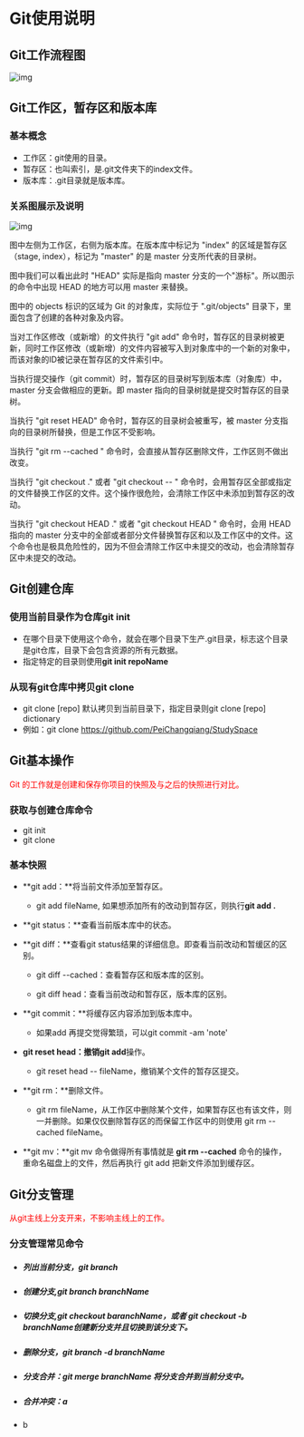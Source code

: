 

# Git使用说明

## Git工作流程图

<img src="https://developer.aliyun.com/files/course/2017/09-25/174429daa761260095.png" alt="img"  />



## Git工作区，暂存区和版本库

### 基本概念

* 工作区：git使用的目录。
* 暂存区：也叫索引，是.git文件夹下的index文件。
* 版本库：.git目录就是版本库。

### 关系图展示及说明

![img](https://developer.aliyun.com/files/course/2017/09-25/1745459ca252743119.jpg)

图中左侧为工作区，右侧为版本库。在版本库中标记为 "index" 的区域是暂存区（stage, index），标记为 "master" 的是 master 分支所代表的目录树。

图中我们可以看出此时 "HEAD" 实际是指向 master 分支的一个"游标"。所以图示的命令中出现 HEAD 的地方可以用 master 来替换。

图中的 objects 标识的区域为 Git 的对象库，实际位于 ".git/objects" 目录下，里面包含了创建的各种对象及内容。

当对工作区修改（或新增）的文件执行 "git add" 命令时，暂存区的目录树被更新，同时工作区修改（或新增）的文件内容被写入到对象库中的一个新的对象中，而该对象的ID被记录在暂存区的文件索引中。

当执行提交操作（git commit）时，暂存区的目录树写到版本库（对象库）中，master 分支会做相应的更新。即 master 指向的目录树就是提交时暂存区的目录树。

当执行 "git reset HEAD" 命令时，暂存区的目录树会被重写，被 master 分支指向的目录树所替换，但是工作区不受影响。

当执行 "git rm --cached <file>" 命令时，会直接从暂存区删除文件，工作区则不做出改变。

当执行 "git checkout ." 或者 "git checkout -- <file>" 命令时，会用暂存区全部或指定的文件替换工作区的文件。这个操作很危险，会清除工作区中未添加到暂存区的改动。

当执行 "git checkout HEAD ." 或者 "git checkout HEAD <file>" 命令时，会用 HEAD 指向的 master 分支中的全部或者部分文件替换暂存区和以及工作区中的文件。这个命令也是极具危险性的，因为不但会清除工作区中未提交的改动，也会清除暂存区中未提交的改动。



## Git创建仓库

### 使用当前目录作为仓库git init 

* 在哪个目录下使用这个命令，就会在哪个目录下生产.git目录，标志这个目录是git仓库，目录下会包含资源的所有元数据。
* 指定特定的目录则使用**git init repoName**

### 从现有git仓库中拷贝git clone

* git clone [repo] 默认拷贝到当前目录下，指定目录则git clone [repo] dictionary
* 例如：git clone https://github.com/PeiChangqiang/StudySpace 



## Git基本操作

<font color='red'>Git 的工作就是创建和保存你项目的快照及与之后的快照进行对比。</font>

### 获取与创建仓库命令

* git init 
* git clone

### 基本快照

* **git add：**将当前文件添加至暂存区。

  * git add fileName, 如果想添加所有的改动到暂存区，则执行**git add .**
* **git status：**查看当前版本库中的状态。
* **git diff：**查看git status结果的详细信息。即查看当前改动和暂缓区的区别。

  * git diff --cached：查看暂存区和版本库的区别。

  * git diff head：查看当前改动和暂存区，版本库的区别。
* **git commit：**将缓存区内容添加到版本库中。

  * 如果add 再提交觉得繁琐，可以git commit -am 'note'
* **git reset head：**撤销**git add**操作。

  * git reset head -- fileName，撤销某个文件的暂存区提交。
* **git rm：**删除文件。

  * git rm fileName，从工作区中删除某个文件，如果暂存区也有该文件，则一并删除。如果仅仅删除暂存区的而保留工作区中的则使用 git rm --cached fileName。
* **git mv：**git mv 命令做得所有事情就是 **git rm --cached** 命令的操作， 重命名磁盘上的文件，然后再执行 git add 把新文件添加到缓存区。



## Git分支管理

<font color='red'>从git主线上分支开来，不影响主线上的工作。</font>

### 分支管理常见命令

* ##### 列出当前分支，git branch

* ##### 创建分支,git branch branchName

* ##### 切换分支,git checkout baranchName，或者 git checkout -b branchName创建新分支并且切换到该分支下。

* ##### 删除分支，git branch -d branchName

* ##### 分支合并：git merge branchName 将分支合并到当前分支中。

* ##### 合并冲突：a

* b